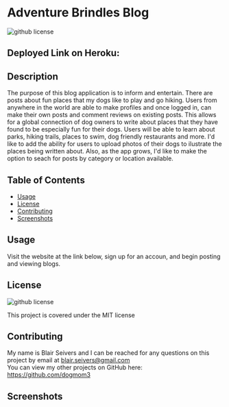 # Adventure Brindles Blog
  ![github license]()

  ## Deployed Link on Heroku:
 

  ## Description
  The purpose of this blog application is to inform and entertain. There are posts about fun places that my dogs like to play and go hiking. Users from anywhere in the world are able to make profiles and once logged in, can make their own posts and comment reviews on existing posts. This allows for a global connection of dog owners to write about places that they have found to be especially fun for their dogs. Users will be able to learn about parks, hiking trails, places to swim, dog friendly restaurants and more. I'd like to add the ability for users to upload photos of their dogs to ilustrate the places being written about. Also, as the app grows, I'd like to make the option to seach for posts by category or location available.
  
  ## Table of Contents
  * [Usage](#usage)
  * [License](#license)
  * [Contributing](#contributing)
  * [Screenshots](#screenshots)

 
  ## Usage
Visit the website at the link below, sign up for an accoun, and begin posting and viewing blogs.

  ## License
  ![github license]()

  This project is covered under the MIT license
  
  ## Contributing
  My name is Blair Seivers and I can be reached for any questions on this project by email at
  blair.seivers@gmail.com </br>
  You can view my other projects on GitHub here: https://github.com/dogmom3
  
  ## Screenshots
 
